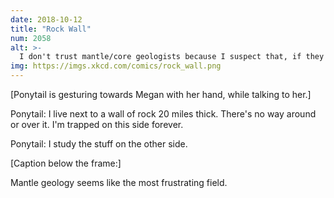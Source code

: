 ```yaml
---
date: 2018-10-12
title: "Rock Wall"
num: 2058
alt: >-
  I don't trust mantle/core geologists because I suspect that, if they ever get a chance to peel away the Earth's crust, they'll do it in a heartbeat.
img: https://imgs.xkcd.com/comics/rock_wall.png
---
```

[Ponytail is gesturing towards Megan with her hand, while talking to her.]

Ponytail: I live next to a wall of rock 20 miles thick. There's no way around or over it. I'm trapped on this side forever.

Ponytail: I study the stuff on the other side.

[Caption below the frame:]

Mantle geology seems like the most frustrating field.